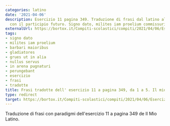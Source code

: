 ```yaml
---
categories: latino
date: '2021-04-06'
description: Esercizio 11 pagina 349. Traduzione di frasi dal latino all'italiano
  con il participio futuro. Signo dato, milites iam proelium commissuri erant.
externalUrl: https://bortox.it/Compiti-scolastici/compiti/2021/04/06/Esercizio-11-pagina-349.html
tags:
- signo dato
- milites iam proelium
- barbari maioribus
- gladiatores
- grues ut in alia
- nullus servus
- in arena pugnaturi
- perungebant
- esercizio
- frasi
- tradotte
title: Frasi tradotte dell' esercizio 11 a pagina 349, da 1 a 5. Il mio Latino.
type: redirect
target: https://bortox.it/Compiti-scolastici/compiti/2021/04/06/Esercizio-11-pagina-349.html
---
```

Traduzione di frasi con paradigmi dell'esercizio 11 a pagina 349 de Il Mio Latino.
